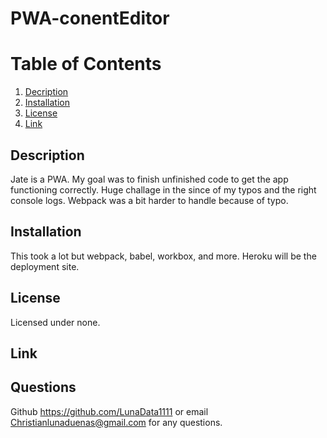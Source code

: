 # PWA-conentEditor

# Table of Contents

1. [Decription](descrption)
2. [Installation](installation)
3. [License](license)
4. [Link](link)

## Description

Jate is a PWA. My goal was to finish unfinished code to get the app functioning correctly.
Huge challage in the since of my typos and the right console logs. Webpack was a bit harder to handle because of typo.

## Installation

This took a lot but webpack, babel, workbox, and more. Heroku will be the deployment site.

## License

Licensed under none.

## Link

## Questions

Github https://github.com/LunaData1111 or email Christianlunaduenas@gmail.com for any questions.
